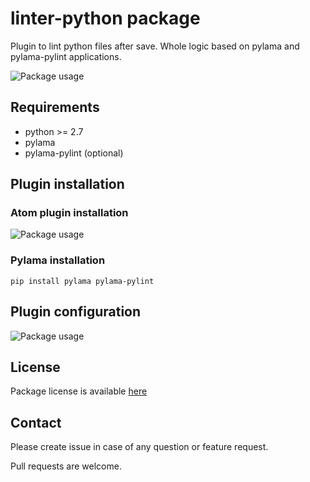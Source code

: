 # linter-python package

Plugin to lint python files after save. Whole logic based on pylama and pylama-pylint applications.

![Package usage](https://raw.githubusercontent.com/pchomik/linter-python/master/img/example.gif)

## Requirements

* python >= 2.7
* pylama
* pylama-pylint (optional)

## Plugin installation

### Atom plugin installation

![Package usage](https://raw.githubusercontent.com/pchomik/linter-python/master/img/install.gif)

### Pylama installation

```
pip install pylama pylama-pylint
```

## Plugin configuration

![Package usage](https://raw.githubusercontent.com/pchomik/linter-python/master/img/config.gif)

## License

Package license is available [here](https://raw.githubusercontent.com/pchomik/linter-python/master/LICENSE.md)

## Contact

Please create issue in case of any question or feature request.

Pull requests are welcome.
